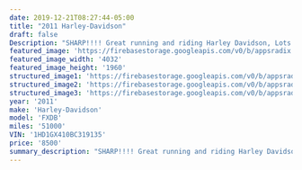 ```yaml
---
date: 2019-12-21T08:27:44-05:00
title: "2011 Harley-Davidson"
draft: false
Description: "SHARP!!!! Great running and riding Harley Davidson, Lots of extras and Priced to sell. Warranty available for worry free riding. "
featured_image: 'https://firebasestorage.googleapis.com/v0/b/appsradix.appspot.com/o/images%2F20191213_113720.jpg?alt=media&token=97fbf750-d3e4-4f21-a34b-74981f12dfa0'
featured_image_width: '4032'
featured_image_height: '1960'
structured_image1: 'https://firebasestorage.googleapis.com/v0/b/appsradix.appspot.com/o/images%2F20191213_113734.jpg?alt=media&token=673df7f3-22d5-4e57-8433-2b20a6bfb17a'
structured_image2: 'https://firebasestorage.googleapis.com/v0/b/appsradix.appspot.com/o/images%2F20191213_113730.jpg?alt=media&token=61d9b231-6751-40c9-87dd-c342f5664e61'
structured_image3: 'https://firebasestorage.googleapis.com/v0/b/appsradix.appspot.com/o/images%2F20191213_113720.jpg?alt=media&token=be10f884-9938-404a-bb7c-762b3a00edc7'
year: '2011'
make: 'Harley-Davidson'
model: 'FXDB'
miles: '51000'
VIN: '1HD1GX410BC319135'
price: '8500'
summary_description: "SHARP!!!! Great running and riding Harley Davidson, Lots of extras and Priced to sell. Warranty available for worry free riding. "
---
```


